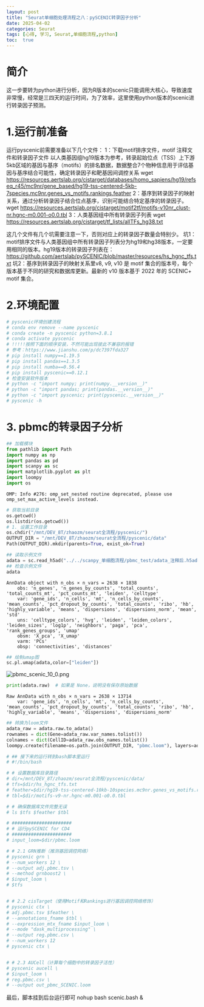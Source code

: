 ```yaml
---
layout: post
title: "Seurat单细胞处理流程之八：pySCENIC转录因子分析"
date: 2025-04-02
categories: Seurat
tags: [心得, 学习, Seurat,单细胞流程,python]
toc:  true
---
```


# 简介

这一步要转为python进行分析，因为R版本的scenic只能调用大核心，导致速度非常慢，经常是三四天的运行时间，为了效率，这里使用python版本的scenic进行转录因子预测。

# 1.运行前准备
运行pyscenic前需要准备以下几个文件：
1：下载motif排序文件，motif 注释文件和转录因子文件
以人类基因组hg19版本为参考，转录起始位点（TSS）上下游5kb区域的基因与基序（motifs）的排名数据，数据整合7个物种信息用于评估基因与基序结合可能性，确定转录因子和靶基因间调控关系
wget https://resources.aertslab.org/cistarget/databases/homo_sapiens/hg19/refseq_r45/mc9nr/gene_based/hg19-tss-centered-5kb-7species.mc9nr.genes_vs_motifs.rankings.feather
2：基序到转录因子的映射关系，通过分析转录因子结合位点基序，识别可能结合特定基序的转录因子。
wget https://resources.aertslab.org/cistarget/motif2tf/motifs-v10nr_clust-nr.hgnc-m0.001-o0.0.tbl
3：人类基因组中所有转录因子列表
wget  https://resources.aertslab.org/cistarget/tf_lists/allTFs_hg38.txt

这几个文件有几个坑需要注意一下，否则对应上的转录因子数量会特别少。
坑1：motif排序文件与人类基因组中所有转录因子列表分为hg19和hg38版本，一定要用相同的版本。hg19版本的转录因子列表在：https://github.com/aertslab/pySCENIC/blob/master/resources/hs_hgnc_tfs.txt
坑2：基序到转录因子的映射关系里v8, v9, v10 是 motif 集合的版本号，每个版本基于不同的研究和数据库更新。最新的 v10 版本基于 2022 年的 SCENIC+ motif 集合。

# 2.环境配置


```python
# pyscenic环境创建流程
# conda env remove --name pyscenic
# conda create -n pyscenic python=3.8.1
# conda activate pyscenic
# !!!!!按照下面的顺序安装，不然可能出现彼此不兼容的报错
# 参考：https://www.jianshu.com/p/dc7397fda327
# pip install numpy==1.19.5
# pip install pandas==1.3.5
# pip install numba==0.56.4
# pip install pyscenic==0.12.1
# 检查安装软件版本
# python -c "import numpy; print(numpy.__version__)"
# python -c "import pandas; print(pandas.__version__)"
# python -c "import pyscenic; print(pyscenic.__version__)"
# pyscenic -h
```

# 3. pbmc的转录因子分析


```python
## 加载模块
from pathlib import Path
import numpy as np
import pandas as pd
import scanpy as sc
import matplotlib.pyplot as plt
import loompy
import os
```

    OMP: Info #276: omp_set_nested routine deprecated, please use omp_set_max_active_levels instead.



```python
# 获取当前目录
os.getcwd()
os.listdir(os.getcwd())
# 1. 设置工作目录
os.chdir("/mnt/DEV_8T/zhaozm/seurat全流程/pyscenic/")
OUTPUT_DIR = "/mnt/DEV_8T/zhaozm/seurat全流程/pyscenic/data"
Path(OUTPUT_DIR).mkdir(parents=True, exist_ok=True)
```


```python
## 读取示例文件
adata = sc.read_h5ad("../../scanpy_单细胞流程/pbmc_test/adata_注释后.h5ad")
## 检查示例文件
adata
```




    AnnData object with n_obs × n_vars = 2638 × 1838
        obs: 'n_genes', 'n_genes_by_counts', 'total_counts', 'total_counts_mt', 'pct_counts_mt', 'leiden', 'celltype'
        var: 'gene_ids', 'n_cells', 'mt', 'n_cells_by_counts', 'mean_counts', 'pct_dropout_by_counts', 'total_counts', 'ribo', 'hb', 'highly_variable', 'means', 'dispersions', 'dispersions_norm', 'mean', 'std'
        uns: 'celltype_colors', 'hvg', 'leiden', 'leiden_colors', 'leiden_sizes', 'log1p', 'neighbors', 'paga', 'pca', 'rank_genes_groups', 'umap'
        obsm: 'X_pca', 'X_umap'
        varm: 'PCs'
        obsp: 'connectivities', 'distances'




```python
## 绘制umap图
sc.pl.umap(adata,color=["leiden"])
```


    

![pbmc_scenic_10_0.png](https://cdn.jsdelivr.net/gh/capablezzm/capablezzm.github.io@main/images/2025/4/1743666464209.png)
    



```python
print(adata.raw)  # 如果是 None，说明没有保存原始数据
```

    Raw AnnData with n_obs × n_vars = 2638 × 13714
        var: 'gene_ids', 'n_cells', 'mt', 'n_cells_by_counts', 'mean_counts', 'pct_dropout_by_counts', 'total_counts', 'ribo', 'hb', 'highly_variable', 'means', 'dispersions', 'dispersions_norm'



```python
## 转换为loom文件
adata_raw = adata.raw.to_adata()
rownames = dict(Gene=adata_raw.var_names.tolist())
colnames = dict(CellID=adata_raw.obs_names.tolist())
loompy.create(filename=os.path.join(OUTPUT_DIR, "pbmc.loom"), layers=adata_raw.X.transpose(), row_attrs=rownames, col_attrs=colnames)
```


```python
# ## 接下来的运行转到bash脚本里运行
# #!/bin/bash

# # 设置数据库目录路径
# dir=/mnt/DEV_8T/zhaozm/seurat全流程/pyscenic/data/
# tfs=$dir/hs_hgnc_tfs.txt
# feather=$dir/hg19-tss-centered-10kb-10species.mc9nr.genes_vs_motifs.rankings.feather
# tbl=$dir/motifs-v9-nr.hgnc-m0.001-o0.0.tbl

# # 确保数据库文件完整无误
# ls $tfs $feather $tbl

# ######################
# # 运行pySCENIC for CD4
# ######################
# input_loom=$dir/pbmc.loom

# # 2.1 GRN推断（推测基因调控网络）
# pyscenic grn \
# --num_workers 12 \
# --output adj.pbmc.tsv \
# --method grnboost2 \
# $input_loom \
# $tfs


# # 2.2 cisTarget（使用Motif和Rankings进行基因调控网络修饰）
# pyscenic ctx \
# adj.pbmc.tsv $feather \
# --annotations_fname $tbl \
# --expression_mtx_fname $input_loom \
# --mode "dask_multiprocessing" \
# --output reg.pbmc.csv \
# --num_workers 12
# pyscenic ctx \


# # 2.3 AUCell（计算每个细胞中的转录因子活性）
# pyscenic aucell \
# $input_loom \
# reg.pbmc.csv \
# --output out_pbmc_SCENIC.loom
```

最后，脚本挂到后台运行即可
nohup bash scenic.bash &

